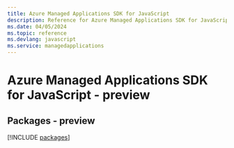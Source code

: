 ```yaml
---
title: Azure Managed Applications SDK for JavaScript
description: Reference for Azure Managed Applications SDK for JavaScript
ms.date: 04/05/2024
ms.topic: reference
ms.devlang: javascript
ms.service: managedapplications
---
```

# Azure Managed Applications SDK for JavaScript - preview
## Packages - preview
[!INCLUDE [packages](managed-applications-index.md)]